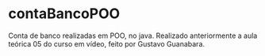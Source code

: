 # contaBancoPOO
Conta de banco realizadas em POO, no java.
Realizado anteriormente a aula teórica 05 do curso em vídeo, feito por Gustavo Guanabara.
